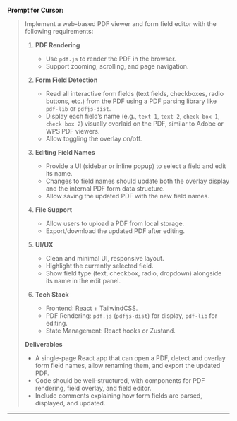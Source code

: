 

**Prompt for Cursor:**

> Implement a web-based PDF viewer and form field editor with the following requirements:
>
> 1. **PDF Rendering**
>
>    * Use `pdf.js` to render the PDF in the browser.
>    * Support zooming, scrolling, and page navigation.
> 2. **Form Field Detection**
>
>    * Read all interactive form fields (text fields, checkboxes, radio buttons, etc.) from the PDF using a PDF parsing library like `pdf-lib` or `pdfjs-dist`.
>    * Display each field’s name (e.g., `text 1`, `text 2`, `check box 1`, `check box 2`) visually overlaid on the PDF, similar to Adobe or WPS PDF viewers.
>    * Allow toggling the overlay on/off.
> 3. **Editing Field Names**
>
>    * Provide a UI (sidebar or inline popup) to select a field and edit its name.
>    * Changes to field names should update both the overlay display and the internal PDF form data structure.
>    * Allow saving the updated PDF with the new field names.
> 4. **File Support**
>
>    * Allow users to upload a PDF from local storage.
>    * Export/download the updated PDF after editing.
> 5. **UI/UX**
>
>    * Clean and minimal UI, responsive layout.
>    * Highlight the currently selected field.
>    * Show field type (text, checkbox, radio, dropdown) alongside its name in the edit panel.
> 6. **Tech Stack**
>
>    * Frontend: React + TailwindCSS.
>    * PDF Rendering: `pdf.js` (`pdfjs-dist`) for display, `pdf-lib` for editing.
>    * State Management: React hooks or Zustand.
>
> **Deliverables**
>
> * A single-page React app that can open a PDF, detect and overlay form field names, allow renaming them, and export the updated PDF.
> * Code should be well-structured, with components for PDF rendering, field overlay, and field editor.
> * Include comments explaining how form fields are parsed, displayed, and updated.

---
